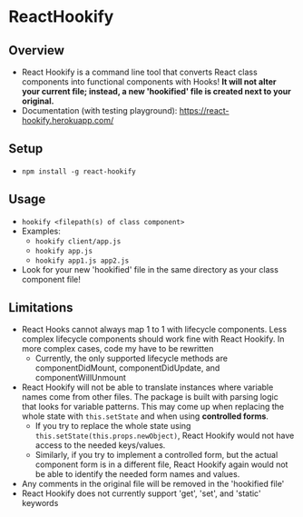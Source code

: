# ReactHookify

## Overview

- React Hookify is a command line tool that converts React class components into functional components with Hooks! **It will not alter your current file; instead, a new 'hookified' file is created next to your original.**
- Documentation (with testing playground): https://react-hookify.herokuapp.com/

## Setup

- `npm install -g react-hookify`

## Usage

- `hookify <filepath(s) of class component>`
- Examples:
  - `hookify client/app.js`
  - `hookify app.js`
  - `hookify app1.js app2.js`
- Look for your new 'hookified' file in the same directory as your class component file!

## Limitations

- React Hooks cannot always map 1 to 1 with lifecycle components. Less complex lifecycle components should work fine with React Hookify. In more complex cases, code my have to be rewritten
  - Currently, the only supported lifecycle methods are componentDidMount, componentDidUpdate, and componentWillUnmount
- React Hookify will not be able to translate instances where variable names come from other files. The package is built with parsing logic that looks for variable patterns. This may come up when replacing the whole state with `this.setState` and when using **controlled forms**.
  - If you try to replace the whole state using `this.setState(this.props.newObject)`, React Hookify would not have access to the needed keys/values.
  - Similarly, if you try to implement a controlled form, but the actual component form is in a different file, React Hookify again would not be able to identify the needed form names and values.
- Any comments in the original file will be removed in the 'hookified file'
- React Hookify does not currently support 'get', 'set', and 'static' keywords
